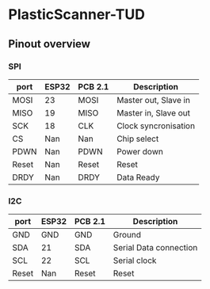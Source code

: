 # PlasticScanner-TUD

## Pinout overview
### SPI
| port      | ESP32   | PCB 2.1     | Description                   | 
| --------- | ------- |  ---------- | ----------------------------- |
| MOSI      | 23      | MOSI        | Master out, Slave in          | 
| MISO      | 19      | MISO        | Master in, Slave out          | 
| SCK       | 18      | CLK         | Clock syncronisation          |       
| CS        | Nan     | Nan         | Chip select                   | 
| PDWN      | Nan     | PDWN        | Power down                    | 
| Reset     | Nan     | Reset       | Reset                         | 
| DRDY      | Nan     | DRDY        | Data Ready                    | 


### I2C
| port  | ESP32 | PCB 2.1    | Description                   | 
| ----- | ----- | ---------- | ----------------------------- |
| GND   | GND   | GND        | Ground                        | 
| SDA   | 21    | SDA        | Serial Data connection        | 
| SCL   | 22    | SCL        | Serial clock                  | 
| Reset | Nan   | Reset      | Reset                         | 

